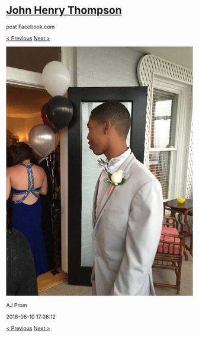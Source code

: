 # [John Henry Thompson](../README.md)
post Facebook.com

[< Previous](2016-06-10-5.md) [Next >](2016-06-10-7.md)

[![](../media/2016-06-10/AJ-Prom-4.jpg)](../README.md)

AJ Prom

2016-06-10 17:06:12

[< Previous](2016-06-10-5.md) [Next >](2016-06-10-7.md)